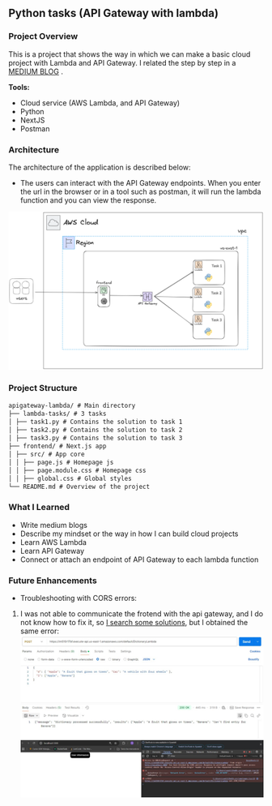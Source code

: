 ## Python tasks (API Gateway with lambda)

### Project Overview
This is a project that shows the way in which we can make a basic cloud project with Lambda and API Gateway.
I related the step by step in a [MEDIUM BLOG](https://medium.com/@santiago.bedoyad/how-can-we-make-our-first-cloud-project-2a22c18c0631 "MEDIUM BLOG") .

**Tools:**
- Cloud service (AWS Lambda, and API Gateway)
- Python
- NextJS
- Postman

### Architecture
The architecture of the application is described below:
- The users can interact with the API Gateway endpoints. When you enter the url in the browser or in a tool such as postman, it will run the lambda function and you can view the response.

![architecture.png](/specialization/apigateway-lambda/images/architecture.png)
### Project Structure
```
apigateway-lambda/ # Main directory
├── lambda-tasks/ # 3 tasks
│ ├── task1.py # Contains the solution to task 1
│ ├── task2.py # Contains the solution to task 2
│ ├── task3.py # Contains the solution to task 3
├── frontend/ # Next.js app
│ ├── src/ # App core
│ │ ├── page.js # Homepage js
│ │ ├── page.module.css # Homepage css
│ │ ├── global.css # Global styles
└── README.md # Overview of the project
```

### What I Learned
- Write medium blogs
- Describe my mindset or the way in how I can build cloud projects
- Learn AWS Lambda
- Learn API Gateway
- Connect or attach an endpoint of API Gateway to each lambda function

### Future Enhancements
- Troubleshooting with CORS errors:
1) I was not able to communicate the frotend with the api gateway, and I do not know how to fix it, so [I search some solutions](https://docs.aws.amazon.com/apigateway/latest/developerguide/http-api-cors.html "I search some solutions"), but I obtained the same error:
![postman.png](/specialization/apigateway-lambda/images/postman.jpg)
![browser.png](/specialization/apigateway-lambda/images/browser.jpg)
